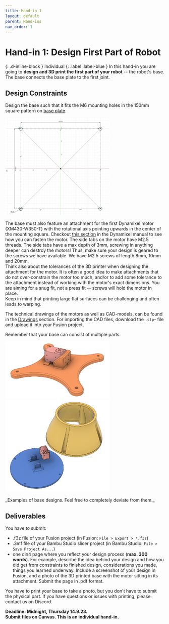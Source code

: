```yaml
---
title: Hand-in 1
layout: default
parent: Hand-ins
nav_order: 1
---
```


# Hand-in 1: Design First Part of Robot
{: .d-inline-block }
Individual
{: .label .label-blue } 
In this hand-in you are going to **design and 3D print the first part of your robot** -- the robot's base. The base connects the base plate to the first joint.

## Design Constraints
Design the base such that it fits the M6 mounting holes in the 150mm square pattern on [base plate](https://frdedynamics.github.io/ADA526/docs/project.html#base-plate).

<a href="../../assets/images/mounting_square_sketch.png" width="330">
    <img 
        src="../../assets/images/mounting_square_sketch.png"  width="330">
</a>

The base must also feature an attachment for the first Dynamixel motor (XM430-W350-T) with the rotational axis pointing upwards in the center of the mounting square.
Checkout [this section](https://emanual.robotis.com/docs/en/dxl/x/xm430-w350/#custom-frame-assembly) in the Dynamixel manual to see how you can fasten the motor.
The side tabs on the motor have M2.5 threads. The side tabs have a max depth of 3mm, screwing in anything deeper can destroy the motors! Thus, make sure your design is geared to the screws we have available. We have M2.5 screws of length 8mm, 10mm and 20mm.  
Think also about the tolerances of the 3D printer when designing the attachment for the motor. It is often a good idea to make attachments that do not over-constrain the motor too much, and/or to add some tolerance to the attachment instead of working with the motor's exact dimensions. You are aiming for a snug fit, not a press fit -- screws will hold the motor in place.  
Keep in mind that printing large flat surfaces can be challenging and often leads to warping.

The technical drawings of the motors as well as CAD-models, can be found in the [Drawings](https://emanual.robotis.com/docs/en/dxl/x/xm430-w350/#drawings) section. For importing the CAD files, download the ```.stp```- file and upload it into your Fusion project.

Remember that your base can consist of multiple parts. 

<p float="center">
  <img src="/../../assets/images/example_base.png" width="330" />
  <img src="../../assets/images/example_base_2.png" width="330" /> 
</p>
 _Examples of base designs. Feel free to completely deviate from them._


## Deliverables
You have to submit:
- .f3z file of your Fusion project (in Fusion: ```File > Export > *.f3z```)
- .3mf file of your Bambu Studio slicer project (in Bambu Studio: ```File > Save Project As...```)
- one din4 page where you reflect your design process (**max. 300 words**). For example, describe the idea behind your design and how you did get from constraints to finished design, considerations you made, things you learned underway. Include a screenshot of your design in Fusion, and a photo of the 3D printed base with the motor sitting in its attachment. Submit the page in .pdf format.

You have to print your base to take a photo, but you don't have to submit the physical part. If you have questions or issues with printing, please contact us on Discord.



**Deadline: Midnight, Thursday 14.9.23.**  
**Submit files on Canvas. This is an individual hand-in.**

